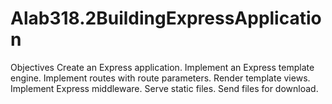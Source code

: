 # Alab318.2BuildingExpressApplication
Objectives
Create an Express application.
Implement an Express template engine.
Implement routes with route parameters.
Render template views.
Implement Express middleware.
Serve static files.
Send files for download.
